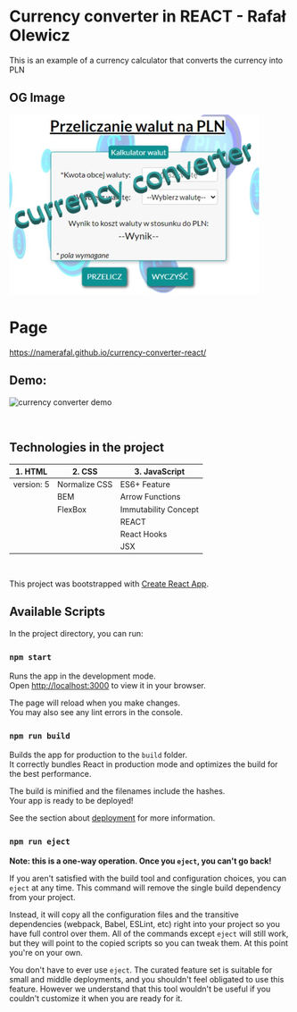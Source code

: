 # Currency converter in REACT - Rafał Olewicz

This is an example of a currency calculator that converts the currency into PLN

## OG Image
![Alt text](https://github.com/namerafal/currency-converter-react/blob/main/public/images/currency_converter_og.png)

# Page
 https://namerafal.github.io/currency-converter-react/

 ## Demo:

![currency converter demo](images/currency_converter_demo.gif)


 <br>

## Technologies in the project

   |     1. HTML       |     2. CSS        |   3. JavaScript   |
   |-------------------|-------------------|-------------------|
   |    version: 5     |   Normalize CSS   |  ES6+ Feature     |
   |                   |   BEM             |  Arrow Functions  |
   |                   |   FlexBox         |  Immutability Concept |
   |                   |                   |  REACT            |
   |                   |                   |  React Hooks      |
   |                   |                   |  JSX              |

<br>

This project was bootstrapped with [Create React App](https://github.com/facebook/create-react-app).

## Available Scripts

In the project directory, you can run:

### `npm start`

Runs the app in the development mode.\
Open [http://localhost:3000](http://localhost:3000) to view it in your browser.

The page will reload when you make changes.\
You may also see any lint errors in the console.

### `npm run build`

Builds the app for production to the `build` folder.\
It correctly bundles React in production mode and optimizes the build for the best performance.

The build is minified and the filenames include the hashes.\
Your app is ready to be deployed!

See the section about [deployment](https://facebook.github.io/create-react-app/docs/deployment) for more information.

### `npm run eject`

**Note: this is a one-way operation. Once you `eject`, you can't go back!**

If you aren't satisfied with the build tool and configuration choices, you can `eject` at any time. This command will remove the single build dependency from your project.

Instead, it will copy all the configuration files and the transitive dependencies (webpack, Babel, ESLint, etc) right into your project so you have full control over them. All of the commands except `eject` will still work, but they will point to the copied scripts so you can tweak them. At this point you're on your own.

You don't have to ever use `eject`. The curated feature set is suitable for small and middle deployments, and you shouldn't feel obligated to use this feature. However we understand that this tool wouldn't be useful if you couldn't customize it when you are ready for it.
